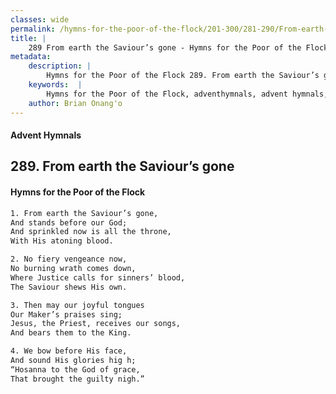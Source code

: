 ```yaml
---
classes: wide
permalink: /hymns-for-the-poor-of-the-flock/201-300/281-290/From-earth-the-Saviour’s-gone/
title: |
    289 From earth the Saviour’s gone - Hymns for the Poor of the Flock
metadata:
    description: |
        Hymns for the Poor of the Flock 289. From earth the Saviour’s gone. From earth the Saviour’s gone, And stands before our God; And sprinkled now is all the throne,  With His atoning blood. 
    keywords:  |
        Hymns for the Poor of the Flock, adventhymnals, advent hymnals, From earth the Saviour’s gone, From earth the Saviour’s gone,, 
    author: Brian Onang'o
---
```


#### Advent Hymnals
## 289. From earth the Saviour’s gone
####  Hymns for the Poor of the Flock

```txt
1. From earth the Saviour’s gone,
And stands before our God;
And sprinkled now is all the throne, 
With His atoning blood.

2. No fiery vengeance now,
No burning wrath comes down, 
Where Justice calls for sinners’ blood, 
The Saviour shews His own.

3. Then may our joyful tongues
Our Maker’s praises sing;
Jesus, the Priest, receives our songs, 
And bears them to the King.

4. We bow before His face,
And sound His glories hig h;
“Hosanna to the God of grace,
That brought the guilty nigh.”
```